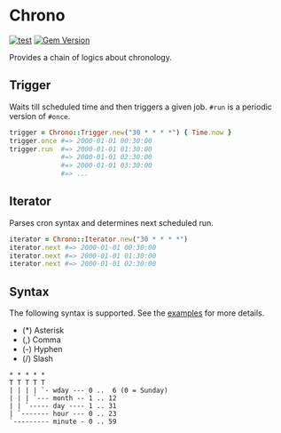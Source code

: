# Chrono

[![test](https://github.com/r7kamura/chrono/actions/workflows/test.yml/badge.svg)](https://github.com/r7kamura/chrono/actions/workflows/test.yml)
[![Gem Version](https://badge.fury.io/rb/chrono.svg)](https://rubygems.org/gems/chrono)

Provides a chain of logics about chronology.

## Trigger
Waits till scheduled time and then triggers a given job. `#run` is a periodic version of `#once`.

```ruby
trigger = Chrono::Trigger.new("30 * * * *") { Time.now }
trigger.once #=> 2000-01-01 00:30:00
trigger.run  #=> 2000-01-01 01:30:00
             #=> 2000-01-01 02:30:00
             #=> 2000-01-01 03:30:00
             #=> ...
```

## Iterator
Parses cron syntax and determines next scheduled run.

```ruby
iterator = Chrono::Iterator.new("30 * * * *")
iterator.next #=> 2000-01-01 00:30:00
iterator.next #=> 2000-01-01 01:30:00
iterator.next #=> 2000-01-01 02:30:00
```

## Syntax
The following syntax is supported.
See the [examples](https://github.com/r7kamura/chrono/blob/master/spec/chrono/iterator_spec.rb)
for more details.

* (*) Asterisk
* (,) Comma
* (-) Hyphen
* (/) Slash

```
* * * * *
T T T T T
| | | | `- wday --- 0 ..  6 (0 = Sunday)
| | | `--- month -- 1 .. 12
| | `----- day ---- 1 .. 31
| `------- hour --- 0 .. 23
`--------- minute - 0 .. 59
```
